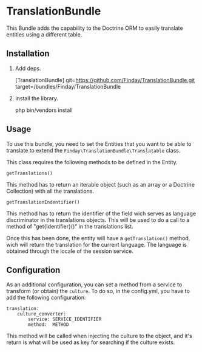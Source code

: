TranslationBundle
=================

This Bundle adds the capability to the Doctrine ORM to easily translate entities
using a different table.

Installation
------------

1) Add deps.

    [TranslationBundle]
        git=https://github.com/Finday/TranslationBundle.git
        target=/bundles/Finday/TranslationBundle

2) Install the library.

    php bin/vendors install

Usage
-----

To use this bundle, you need to set the Entities that you want to be able to
translate to extend the `Finday\TranslationBundle\Translatable` class.

This class requires the following methods to be defined in the Entity.

    getTranslations()

This method has to return an iterable object (such as an array or a Doctrine 
Collection) with all the translations.

    getTranslationIndentifier()
    
This method has to return the identifier of the field wich serves as language
discriminator in the translations objects. This will be used to do a call to a
method of "get{Identifier}()" in the translations list.

Once this has been done, the entity will have a `getTranslation()` method, wich
will return the translation for the current language. The language is obtained
through the locale of the session service.

Configuration
-------------

As an additional configuration, you can set a method from a service to transform
(or obtain) the `culture`. To do so, in the config.yml, you have to add the
following configuration:

    translation:
        culture_converter:
            service: SERVICE_IDENTIFIER
            method:  METHOD

This method will be called when injecting the culture to the object, and it's
return is what will be used as key for searching if the culture exists.